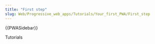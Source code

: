 ```yaml
---
title: "First step"
slug: Web/Progressive_web_apps/Tutorials/Your_first_PWA/First_step
---
```


{{PWASidebar}}

Tutorials

